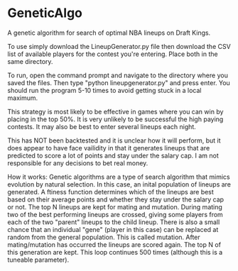 # GeneticAlgo
A genetic algorithm for search of optimal NBA lineups on Draft Kings.

To use simply download the LineupGenerator.py file then download the CSV list of available players for the contest you're entering. Place both in the same directory.

To run, open the command prompt and navigate to the directory where you saved the files. Then type "python lineupgenerator.py" and press enter. You should run the program 5-10 times to avoid getting stuck in a local maximum. 

This strategy is most likely to be effective in games where you can win by placing in the top 50%. It is very unlikely to be successful the high paying contests. It may also be best to enter several lineups each night. 

This has NOT been backtested and it is unclear how it will perform, but it does appear to have face vailidity in that it generates lineups that are predicted to score a lot of points and stay under the salary cap. I am not responsible for any decisions to bet real money. 

How it works:
Genetic algorithms are a type of search algorithm that mimics evolution by natural selection. In this case, an inital population of lineups are generated. A ftiness function determines which of the lineups are best based on their average points and whether they stay under the salary cap or not. The top N lineups are kept for mating and mutation. During mating two of the best performing lineups are crossed, giving some players from each of the two "parent" lineups to the child lineup. There is also a small chance that an individual "gene" (player in this case) can be replaced at random from the general population. This is called mutation. After mating/mutation has occurred the lineups are scored again. The top N of this generation are kept. This loop continues 500 times (although this is a tuneable parameter). 
